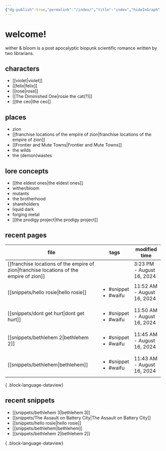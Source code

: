 ```yaml
---
{"dg-publish":true,"permalink":"/index/","title":"index","hideInGraph":true,"tags":["gardenEntry"]}
---
```


# welcome!
wither & bloom is a post apocalyptic biopunk scientific romance written by two librarians.

## characters
- [[violet\|violet]]
- [[felix\|felix]]
- [[rose\|rose]]
- [[The Diminished One\|rosie the cat(?)]]
- [[the ceo\|the ceo]]
## places
- zion
- [[franchise locations of the empire of zion\|franchise locations of the empire of zion]]
- [[Frontier and Mute Towns\|Frontier and Mute Towns]]
- the wilds
- the (demon)wastes
## lore concepts
- [[the eldest ones\|the eldest ones]]
- wither/bloom
- mutants
- the brotherhood
- shareholders
- liquid dark
- forging metal
- [[the prodigy project\|the prodigy project]]

## recent pages
| file                                                                                        | tags                                      | modified time              |
| ------------------------------------------------------------------------------------------- | ----------------------------------------- | -------------------------- |
| [[franchise locations of the empire of zion\|franchise locations of the empire of zion]] | <ul></ul>                                 | 3:23 PM - August 16, 2024  |
| [[snippets/hello rosie\|hello rosie]]                                                    | <ul><li>#snippet</li><li>#waifu</li></ul> | 11:52 AM - August 16, 2024 |
| [[snippets/dont get hurt\|dont get hurt]]                                                | <ul><li>#snippet</li><li>#waifu</li></ul> | 11:50 AM - August 16, 2024 |
| [[snippets/bethlehem 2\|bethlehem 2]]                                                    | <ul><li>#snippet</li><li>#waifu</li></ul> | 11:45 AM - August 16, 2024 |
| [[snippets/bethlehem\|bethlehem]]                                                        | <ul><li>#snippet</li><li>#waifu</li></ul> | 11:43 AM - August 16, 2024 |

{ .block-language-dataview}

## recent snippets
- [[snippets/bethlehem 3\|bethlehem 3]]
- [[snippets/The Assault on Battery City\|The Assault on Battery City]]
- [[snippets/hello rosie\|hello rosie]]
- [[snippets/bethlehem\|bethlehem]]
- [[snippets/bethlehem 2\|bethlehem 2]]

{ .block-language-dataview}